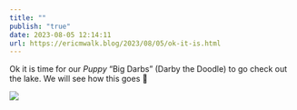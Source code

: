 ```yaml
---
title: ""
publish: "true"
date: 2023-08-05 12:14:11
url: https://ericmwalk.blog/2023/08/05/ok-it-is.html
---
```

Ok it is time for our *Puppy* “Big Darbs” (Darby the Doodle) to go check out the lake. We will see how this goes 😬

![](https://ericmwalk.blog/uploads/2023/7ace113a-1266-4838-981b-b5739da33f25.jpg)